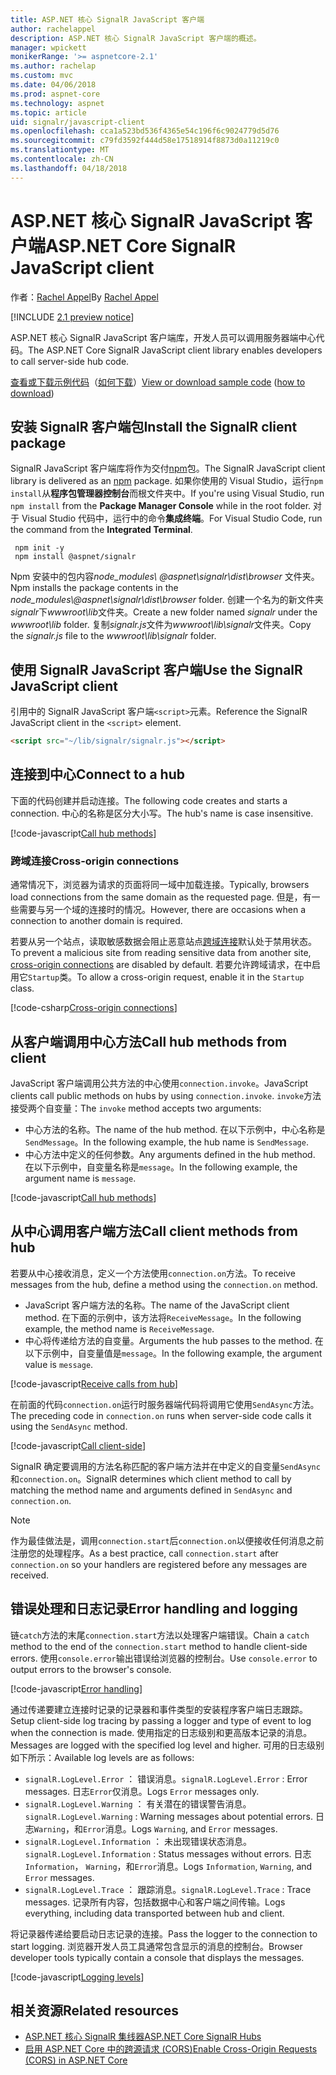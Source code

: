 ```yaml
---
title: ASP.NET 核心 SignalR JavaScript 客户端
author: rachelappel
description: ASP.NET 核心 SignalR JavaScript 客户端的概述。
manager: wpickett
monikerRange: '>= aspnetcore-2.1'
ms.author: rachelap
ms.custom: mvc
ms.date: 04/06/2018
ms.prod: aspnet-core
ms.technology: aspnet
ms.topic: article
uid: signalr/javascript-client
ms.openlocfilehash: cca1a523bd536f4365e54c196f6c9024779d5d76
ms.sourcegitcommit: c79fd3592f444d58e17518914f8873d0a11219c0
ms.translationtype: MT
ms.contentlocale: zh-CN
ms.lasthandoff: 04/18/2018
---
```

# <a name="aspnet-core-signalr-javascript-client"></a><span data-ttu-id="583d2-103">ASP.NET 核心 SignalR JavaScript 客户端</span><span class="sxs-lookup"><span data-stu-id="583d2-103">ASP.NET Core SignalR JavaScript client</span></span>

<span data-ttu-id="583d2-104">作者：[Rachel Appel](http://twitter.com/rachelappel)</span><span class="sxs-lookup"><span data-stu-id="583d2-104">By [Rachel Appel](http://twitter.com/rachelappel)</span></span>

[!INCLUDE [2.1 preview notice](~/includes/2.1.md)]

<span data-ttu-id="583d2-105">ASP.NET 核心 SignalR JavaScript 客户端库，开发人员可以调用服务器端中心代码。</span><span class="sxs-lookup"><span data-stu-id="583d2-105">The ASP.NET Core SignalR JavaScript client library enables developers to call server-side hub code.</span></span>

<span data-ttu-id="583d2-106">[查看或下载示例代码](https://github.com/aspnet/Docs/tree/live/aspnetcore/signalr/javascript-client/sample)（[如何下载](xref:tutorials/index#how-to-download-a-sample)）</span><span class="sxs-lookup"><span data-stu-id="583d2-106">[View or download sample code](https://github.com/aspnet/Docs/tree/live/aspnetcore/signalr/javascript-client/sample) ([how to download](xref:tutorials/index#how-to-download-a-sample))</span></span>

## <a name="install-the-signalr-client-package"></a><span data-ttu-id="583d2-107">安装 SignalR 客户端包</span><span class="sxs-lookup"><span data-stu-id="583d2-107">Install the SignalR client package</span></span>

<span data-ttu-id="583d2-108">SignalR JavaScript 客户端库将作为交付[npm](https://www.npmjs.com/)包。</span><span class="sxs-lookup"><span data-stu-id="583d2-108">The SignalR JavaScript client library is delivered as an [npm](https://www.npmjs.com/) package.</span></span> <span data-ttu-id="583d2-109">如果你使用的 Visual Studio，运行`npm install`从**程序包管理器控制台**而根文件夹中。</span><span class="sxs-lookup"><span data-stu-id="583d2-109">If you're using Visual Studio, run `npm install` from the **Package Manager Console** while in the root folder.</span></span> <span data-ttu-id="583d2-110">对于 Visual Studio 代码中，运行中的命令**集成终端**。</span><span class="sxs-lookup"><span data-stu-id="583d2-110">For Visual Studio Code, run the command from the **Integrated Terminal**.</span></span>

  ```console
   npm init -y
   npm install @aspnet/signalr
  ```

<span data-ttu-id="583d2-111">Npm 安装中的包内容*node_modules\\ @aspnet\signalr\dist\browser* 文件夹。</span><span class="sxs-lookup"><span data-stu-id="583d2-111">Npm installs the package contents in the *node_modules\\@aspnet\signalr\dist\browser* folder.</span></span> <span data-ttu-id="583d2-112">创建一个名为的新文件夹*signalr*下*wwwroot\\lib*文件夹。</span><span class="sxs-lookup"><span data-stu-id="583d2-112">Create a new folder named *signalr* under the *wwwroot\\lib* folder.</span></span> <span data-ttu-id="583d2-113">复制*signalr.js*文件为*wwwroot\lib\signalr*文件夹。</span><span class="sxs-lookup"><span data-stu-id="583d2-113">Copy the *signalr.js* file to the *wwwroot\lib\signalr* folder.</span></span>

## <a name="use-the-signalr-javascript-client"></a><span data-ttu-id="583d2-114">使用 SignalR JavaScript 客户端</span><span class="sxs-lookup"><span data-stu-id="583d2-114">Use the SignalR JavaScript client</span></span>

<span data-ttu-id="583d2-115">引用中的 SignalR JavaScript 客户端`<script>`元素。</span><span class="sxs-lookup"><span data-stu-id="583d2-115">Reference the SignalR JavaScript client in the `<script>` element.</span></span>

```html
<script src="~/lib/signalr/signalr.js"></script>
```

## <a name="connect-to-a-hub"></a><span data-ttu-id="583d2-116">连接到中心</span><span class="sxs-lookup"><span data-stu-id="583d2-116">Connect to a hub</span></span>

<span data-ttu-id="583d2-117">下面的代码创建并启动连接。</span><span class="sxs-lookup"><span data-stu-id="583d2-117">The following code creates and starts a connection.</span></span> <span data-ttu-id="583d2-118">中心的名称是区分大小写。</span><span class="sxs-lookup"><span data-stu-id="583d2-118">The hub's name is case insensitive.</span></span>

[!code-javascript[Call hub methods](javascript-client/sample/wwwroot/js/chat.js?range=1-2,18)]

### <a name="cross-origin-connections"></a><span data-ttu-id="583d2-119">跨域连接</span><span class="sxs-lookup"><span data-stu-id="583d2-119">Cross-origin connections</span></span>

<span data-ttu-id="583d2-120">通常情况下，浏览器为请求的页面将同一域中加载连接。</span><span class="sxs-lookup"><span data-stu-id="583d2-120">Typically, browsers load connections from the same domain as the requested page.</span></span> <span data-ttu-id="583d2-121">但是，有一些需要与另一个域的连接时的情况。</span><span class="sxs-lookup"><span data-stu-id="583d2-121">However, there are occasions when a connection to another domain is required.</span></span>

<span data-ttu-id="583d2-122">若要从另一个站点，读取敏感数据会阻止恶意站点[跨域连接](xref:security/cors)默认处于禁用状态。</span><span class="sxs-lookup"><span data-stu-id="583d2-122">To prevent a malicious site from reading sensitive data from another site, [cross-origin connections](xref:security/cors) are disabled by default.</span></span> <span data-ttu-id="583d2-123">若要允许跨域请求，在中启用它`Startup`类。</span><span class="sxs-lookup"><span data-stu-id="583d2-123">To allow a cross-origin request, enable it in the `Startup` class.</span></span>

[!code-csharp[Cross-origin connections](javascript-client/sample/Startup.cs?highlight=29-34,55)]

## <a name="call-hub-methods-from-client"></a><span data-ttu-id="583d2-124">从客户端调用中心方法</span><span class="sxs-lookup"><span data-stu-id="583d2-124">Call hub methods from client</span></span>

<span data-ttu-id="583d2-125">JavaScript 客户端调用公共方法的中心使用`connection.invoke`。</span><span class="sxs-lookup"><span data-stu-id="583d2-125">JavaScript clients call public methods on hubs by using `connection.invoke`.</span></span> <span data-ttu-id="583d2-126">`invoke`方法接受两个自变量：</span><span class="sxs-lookup"><span data-stu-id="583d2-126">The `invoke` method accepts two arguments:</span></span>

* <span data-ttu-id="583d2-127">中心方法的名称。</span><span class="sxs-lookup"><span data-stu-id="583d2-127">The name of the hub method.</span></span> <span data-ttu-id="583d2-128">在以下示例中，中心名称是`SendMessage`。</span><span class="sxs-lookup"><span data-stu-id="583d2-128">In the following example, the hub name is `SendMessage`.</span></span>
* <span data-ttu-id="583d2-129">中心方法中定义的任何参数。</span><span class="sxs-lookup"><span data-stu-id="583d2-129">Any arguments defined in the hub method.</span></span> <span data-ttu-id="583d2-130">在以下示例中，自变量名称是`message`。</span><span class="sxs-lookup"><span data-stu-id="583d2-130">In the following example, the argument name is `message`.</span></span>

[!code-javascript[Call hub methods](javascript-client/sample/wwwroot/js/chat.js?range=14)]

## <a name="call-client-methods-from-hub"></a><span data-ttu-id="583d2-131">从中心调用客户端方法</span><span class="sxs-lookup"><span data-stu-id="583d2-131">Call client methods from hub</span></span>

<span data-ttu-id="583d2-132">若要从中心接收消息，定义一个方法使用`connection.on`方法。</span><span class="sxs-lookup"><span data-stu-id="583d2-132">To receive messages from the hub, define a method using the `connection.on` method.</span></span>

* <span data-ttu-id="583d2-133">JavaScript 客户端方法的名称。</span><span class="sxs-lookup"><span data-stu-id="583d2-133">The name of the JavaScript client method.</span></span> <span data-ttu-id="583d2-134">在下面的示例中，该方法将`ReceiveMessage`。</span><span class="sxs-lookup"><span data-stu-id="583d2-134">In the following example, the method name is `ReceiveMessage`.</span></span>
* <span data-ttu-id="583d2-135">中心将传递给方法的自变量。</span><span class="sxs-lookup"><span data-stu-id="583d2-135">Arguments the hub passes to the method.</span></span> <span data-ttu-id="583d2-136">在以下示例中，自变量值是`message`。</span><span class="sxs-lookup"><span data-stu-id="583d2-136">In the following example, the argument value is `message`.</span></span>

[!code-javascript[Receive calls from hub](javascript-client/sample/wwwroot/js/chat.js?range=4-9)]

<span data-ttu-id="583d2-137">在前面的代码`connection.on`运行时服务器端代码将调用它使用`SendAsync`方法。</span><span class="sxs-lookup"><span data-stu-id="583d2-137">The preceding code in `connection.on` runs when server-side code calls it using the `SendAsync` method.</span></span>

[!code-javascript[Call client-side](javascript-client/sample/hubs/chathub.cs?range=8-11)]

<span data-ttu-id="583d2-138">SignalR 确定要调用的方法名称匹配的客户端方法并在中定义的自变量`SendAsync`和`connection.on`。</span><span class="sxs-lookup"><span data-stu-id="583d2-138">SignalR determines which client method to call by matching the method name and arguments defined in `SendAsync` and `connection.on`.</span></span>

> [!NOTE]
> <span data-ttu-id="583d2-139">作为最佳做法是，调用`connection.start`后`connection.on`以便接收任何消息之前注册您的处理程序。</span><span class="sxs-lookup"><span data-stu-id="583d2-139">As a best practice, call `connection.start` after `connection.on` so your handlers are registered before any messages are received.</span></span>

## <a name="error-handling-and-logging"></a><span data-ttu-id="583d2-140">错误处理和日志记录</span><span class="sxs-lookup"><span data-stu-id="583d2-140">Error handling and logging</span></span>

<span data-ttu-id="583d2-141">链`catch`方法的末尾`connection.start`方法以处理客户端错误。</span><span class="sxs-lookup"><span data-stu-id="583d2-141">Chain a `catch` method to the end of the `connection.start` method to handle client-side errors.</span></span> <span data-ttu-id="583d2-142">使用`console.error`输出错误给浏览器的控制台。</span><span class="sxs-lookup"><span data-stu-id="583d2-142">Use `console.error` to output errors to the browser's console.</span></span>

[!code-javascript[Error handling](javascript-client/sample/wwwroot/js/chat.js?range=18)]

<span data-ttu-id="583d2-143">通过传递要建立连接时记录的记录器和事件类型的安装程序客户端日志跟踪。</span><span class="sxs-lookup"><span data-stu-id="583d2-143">Setup client-side log tracing by passing a logger and type of event to log when the connection is made.</span></span> <span data-ttu-id="583d2-144">使用指定的日志级别和更高版本记录的消息。</span><span class="sxs-lookup"><span data-stu-id="583d2-144">Messages are logged with the specified log level and higher.</span></span> <span data-ttu-id="583d2-145">可用的日志级别如下所示：</span><span class="sxs-lookup"><span data-stu-id="583d2-145">Available log levels are as follows:</span></span>

* <span data-ttu-id="583d2-146">`signalR.LogLevel.Error` ： 错误消息。</span><span class="sxs-lookup"><span data-stu-id="583d2-146">`signalR.LogLevel.Error` : Error messages.</span></span> <span data-ttu-id="583d2-147">日志`Error`仅消息。</span><span class="sxs-lookup"><span data-stu-id="583d2-147">Logs `Error` messages only.</span></span>
* <span data-ttu-id="583d2-148">`signalR.LogLevel.Warning` ： 有关潜在的错误警告消息。</span><span class="sxs-lookup"><span data-stu-id="583d2-148">`signalR.LogLevel.Warning` : Warning messages about potential errors.</span></span> <span data-ttu-id="583d2-149">日志`Warning`，和`Error`消息。</span><span class="sxs-lookup"><span data-stu-id="583d2-149">Logs `Warning`, and `Error` messages.</span></span>
* <span data-ttu-id="583d2-150">`signalR.LogLevel.Information` ： 未出现错误状态消息。</span><span class="sxs-lookup"><span data-stu-id="583d2-150">`signalR.LogLevel.Information` : Status messages without errors.</span></span> <span data-ttu-id="583d2-151">日志`Information`， `Warning`，和`Error`消息。</span><span class="sxs-lookup"><span data-stu-id="583d2-151">Logs `Information`, `Warning`, and `Error` messages.</span></span>
* <span data-ttu-id="583d2-152">`signalR.LogLevel.Trace` ： 跟踪消息。</span><span class="sxs-lookup"><span data-stu-id="583d2-152">`signalR.LogLevel.Trace` : Trace messages.</span></span> <span data-ttu-id="583d2-153">记录所有内容，包括数据中心和客户端之间传输。</span><span class="sxs-lookup"><span data-stu-id="583d2-153">Logs everything, including data transported between hub and client.</span></span>

<span data-ttu-id="583d2-154">将记录器传递给要启动日志记录的连接。</span><span class="sxs-lookup"><span data-stu-id="583d2-154">Pass the logger to the connection to start logging.</span></span> <span data-ttu-id="583d2-155">浏览器开发人员工具通常包含显示的消息的控制台。</span><span class="sxs-lookup"><span data-stu-id="583d2-155">Browser developer tools typically contain a console that displays the messages.</span></span>

[!code-javascript[Logging levels](javascript-client/sample/wwwroot/js/chat.js?range=1-2)]

## <a name="related-resources"></a><span data-ttu-id="583d2-156">相关资源</span><span class="sxs-lookup"><span data-stu-id="583d2-156">Related resources</span></span>

* [<span data-ttu-id="583d2-157">ASP.NET 核心 SignalR 集线器</span><span class="sxs-lookup"><span data-stu-id="583d2-157">ASP.NET Core SignalR Hubs</span></span>](xref:signalr/hubs)
* [<span data-ttu-id="583d2-158">启用 ASP.NET Core 中的跨源请求 (CORS)</span><span class="sxs-lookup"><span data-stu-id="583d2-158">Enable Cross-Origin Requests (CORS) in ASP.NET Core</span></span>](xref:security/cors)